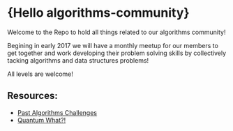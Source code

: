 # {Hello algorithms-community} 

Welcome to the Repo to hold all things related to our algorithms community! 

Begining in early 2017 we will have a monthly meetup for our members to get together and work developing their problem solving skills by collectively tacking algorithms and data structures problems! 

All levels are welcome! 

## Resources:
* [Past Algorithms Challenges](https://github.com/womenwhocoderichmond/algorithms-community/blob/master/past_challenges.md)
* [Quantum What?!](https://github.com/womenwhocoderichmond/algorithms-community/blob/master/quantum.md)



